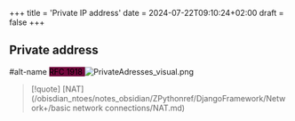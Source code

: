 +++
title = 'Private IP address'
date = 2024-07-22T09:10:24+02:00
draft = false
+++

## Private address
#alt-name 
<mark style="background: #72083D;">RFC 1918 </mark>
![PrivateAdresses_visual.png](/PrivateAdresses_visual.png)


>[!quote] [NAT](/obisdian_ntoes/notes_obsidian/ZPythonref/DjangoFramework/Network+/basic network connections/NAT.md)